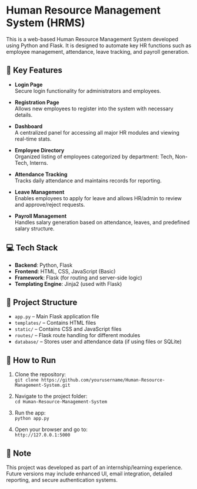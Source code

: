 # Human Resource Management System (HRMS)

This is a web-based Human Resource Management System developed using Python and Flask. It is designed to automate key HR functions such as employee management, attendance, leave tracking, and payroll generation.

## 🔑 Key Features

- **Login Page**  
  Secure login functionality for administrators and employees.

- **Registration Page**  
  Allows new employees to register into the system with necessary details.

- **Dashboard**  
  A centralized panel for accessing all major HR modules and viewing real-time stats.

- **Employee Directory**  
  Organized listing of employees categorized by department: Tech, Non-Tech, Interns.

- **Attendance Tracking**  
  Tracks daily attendance and maintains records for reporting.

- **Leave Management**  
  Enables employees to apply for leave and allows HR/admin to review and approve/reject requests.

- **Payroll Management**  
  Handles salary generation based on attendance, leaves, and predefined salary structure.

## 💻 Tech Stack

- **Backend**: Python, Flask  
- **Frontend**: HTML, CSS, JavaScript (Basic)  
- **Framework**: Flask (for routing and server-side logic)  
- **Templating Engine**: Jinja2 (used with Flask)

## 📁 Project Structure

- `app.py` – Main Flask application file  
- `templates/` – Contains HTML files  
- `static/` – Contains CSS and JavaScript files  
- `routes/` – Flask route handling for different modules  
- `database/` – Stores user and attendance data (if using files or SQLite)

## 🚀 How to Run

1. Clone the repository:  
   `git clone https://github.com/yourusername/Human-Resource-Management-System.git`

2. Navigate to the project folder:  
   `cd Human-Resource-Management-System`

3. Run the app:  
   `python app.py`

4. Open your browser and go to:  
   `http://127.0.0.1:5000`

## 📌 Note

This project was developed as part of an internship/learning experience. Future versions may include enhanced UI, email integration, detailed reporting, and secure authentication systems.
